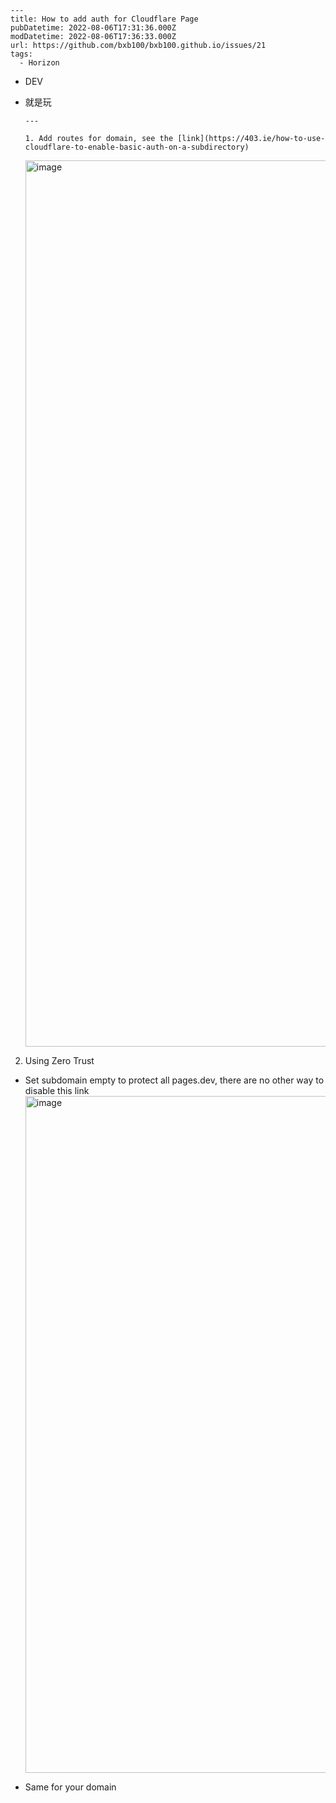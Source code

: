     ---
    title: How to add auth for Cloudflare Page
    pubDatetime: 2022-08-06T17:31:36.000Z
    modDatetime: 2022-08-06T17:36:33.000Z
    url: https://github.com/bxb100/bxb100.github.io/issues/21
    tags:
      - Horizon

- DEV
- 就是玩

      ---

      1. Add routes for domain, see the [link](https://403.ie/how-to-use-cloudflare-to-enable-basic-auth-on-a-subdirectory)

  <img width="1418" alt="image" src="https://user-images.githubusercontent.com/20685961/183259715-0e2f24d5-4b45-4a36-8f34-631b87e6e564.png">

2. Using Zero Trust

- Set subdomain empty to protect all pages.dev, there are no other way to disable this link
  <img width="1083" alt="image" src="https://user-images.githubusercontent.com/20685961/183259760-1b0a2197-682b-4a33-ad68-f460cbb18171.png">

- Same for your domain
